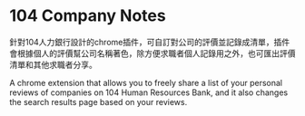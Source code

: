 # 104 Company Notes

針對104人力銀行設計的chrome插件，可自訂對公司的評價並記錄成清單，插件會根據個人的評價幫公司名稱著色，除方便求職者個人記錄用之外，也可匯出評價清單和其他求職者分享。

A chrome extension that allows you to freely share a list of your personal reviews of companies on 104 Human Resources Bank, and it also changes the search results page based on your reviews.
